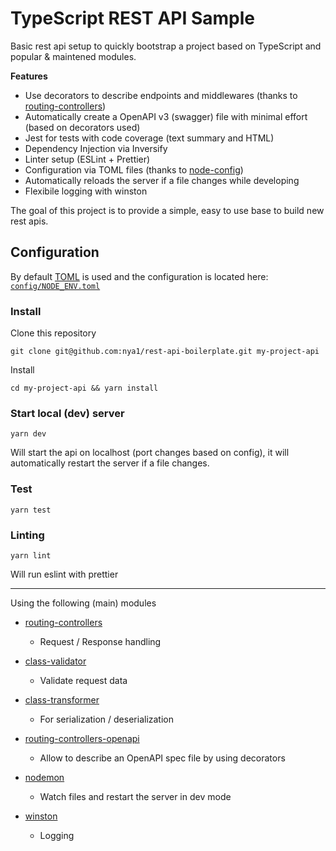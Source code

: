 
# TypeScript REST API Sample

Basic rest api setup to quickly bootstrap a project based on TypeScript and popular & maintened modules.

**Features**

  * Use decorators to describe endpoints and middlewares (thanks to [routing-controllers](https://github.com/typestack/routing-controllers))
  * Automatically create a OpenAPI v3 (swagger) file with minimal effort (based on decorators used)
  * Jest for tests with code coverage (text summary and HTML)
  * Dependency Injection via Inversify
  * Linter setup (ESLint + Prettier)
  * Configuration via TOML files (thanks to [node-config](https://github.com/lorenwest/node-config))
  * Automatically reloads the server if a file changes while developing
  * Flexibile logging with winston


The goal of this project is to provide a simple, easy to use base to build new rest apis.


## Configuration

By default [TOML](https://github.com/toml-lang/toml#example) is used and the configuration is located here: [`config/NODE_ENV.toml`](config/development.toml)


### Install

Clone this repository

`git clone git@github.com:nya1/rest-api-boilerplate.git my-project-api`

Install

`cd my-project-api && yarn install`

### Start local (dev) server

`yarn dev`

Will start the api on localhost (port changes based on config), it will automatically restart the server if a file changes.

### Test

`yarn test`

### Linting

`yarn lint`

Will run eslint with prettier

---

Using the following (main) modules

 * [routing-controllers](https://github.com/typestack/routing-controllers)

   * Request / Response handling

 * [class-validator](https://github.com/typestack/class-validator)

   * Validate request data

 * [class-transformer](https://github.com/typestack/class-transformer)

   * For serialization / deserialization

 * [routing-controllers-openapi](https://github.com/epiphone/routing-controllers-openapi)
  
   * Allow to describe an OpenAPI spec file by using decorators

 * [nodemon](https://github.com/remy/nodemon)
  
   * Watch files and restart the server in dev mode

 * [winston](https://github.com/winstonjs/winston)
  
   * Logging

